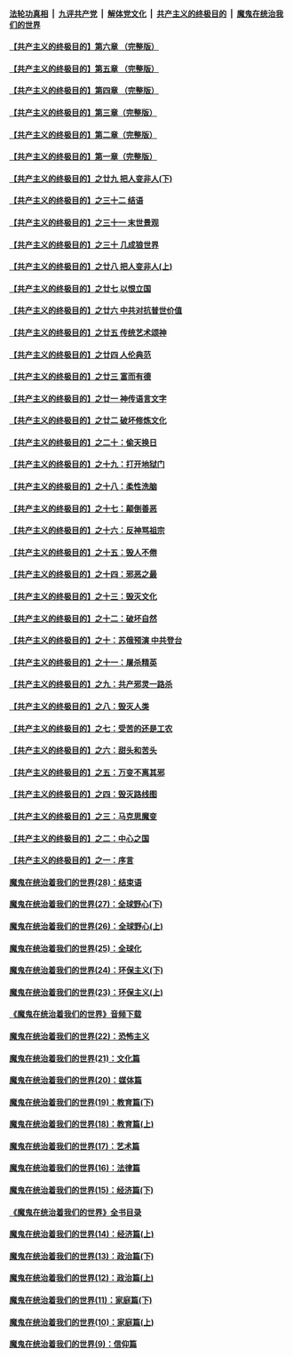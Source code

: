 

####  [法轮功真相](../../../../basic/blob/master/README.md?t=04191330) &nbsp;|&nbsp; [九评共产党](../../../../9ping.md/blob/master/README.md?t=04191330) &nbsp;|&nbsp; [解体党文化](../../../../jtdwh.md/blob/master/README.md?t=04191330)  &nbsp;|&nbsp; [共产主义的终极目的](../../../../gczydzjmd.md/blob/master/README.md?t=04191330) &nbsp;|&nbsp; [魔鬼在统治我们的世界](../../../../mgztzwmdsj.md/blob/master/README.md?t=04191330) 

#### [【共产主义的终极目的】第六章 （完整版）](../pages/nsc422/n11428913.md?t=04191330) 

#### [【共产主义的终极目的】第五章 （完整版）](../pages/nsc422/n11428912.md?t=04191330) 

#### [【共产主义的终极目的】第四章 （完整版）](../pages/nsc422/n11428907.md?t=04191330) 

#### [【共产主义的终极目的】第三章（完整版）](../pages/nsc422/n11428848.md?t=04191330) 

#### [【共产主义的终极目的】第二章（完整版）](../pages/nsc422/n11428831.md?t=04191330) 

#### [【共产主义的终极目的】第一章（完整版）](../pages/nsc422/n11417651.md?t=04191330) 

#### [【共产主义的终极目的】之廿九 把人变非人(下)](../pages/nsc422/n11344140.md?t=04191330) 

#### [【共产主义的终极目的】之三十二 结语](../pages/nsc422/n11360535.md?t=04191330) 

#### [【共产主义的终极目的】之三十一 末世景观](../pages/nsc422/n11351129.md?t=04191330) 

#### [【共产主义的终极目的】之三十 几成狼世界](../pages/nsc422/n11348280.md?t=04191330) 

#### [【共产主义的终极目的】之廿八 把人变非人(上)](../pages/nsc422/n11340492.md?t=04191330) 

#### [【共产主义的终极目的】之廿七 以恨立国](../pages/nsc422/n11336944.md?t=04191330) 

#### [【共产主义的终极目的】之廿六 中共对抗普世价值](../pages/nsc422/n11324785.md?t=04191330) 

#### [【共产主义的终极目的】之廿五 传统艺术颂神](../pages/nsc422/n11296396.md?t=04191330) 

#### [【共产主义的终极目的】之廿四 人伦典范](../pages/nsc422/n11296397.md?t=04191330) 

#### [【共产主义的终极目的】之廿三 富而有德](../pages/nsc422/n11283598.md?t=04191330) 

#### [【共产主义的终极目的】之廿一 神传语言文字](../pages/nsc422/n11263265.md?t=04191330) 

#### [【共产主义的终极目的】之廿二 破坏修炼文化](../pages/nsc422/n11245728.md?t=04191330) 

#### [【共产主义的终极目的】之二十：偷天换日](../pages/nsc422/n11238846.md?t=04191330) 

#### [【共产主义的终极目的】之十九：打开地狱门](../pages/nsc422/n11206376.md?t=04191330) 

#### [【共产主义的终极目的】之十八：柔性洗脑](../pages/nsc422/n11199994.md?t=04191330) 

#### [【共产主义的终极目的】之十七：颠倒善恶](../pages/nsc422/n11179782.md?t=04191330) 

#### [【共产主义的终极目的】之十六：反神骂祖宗](../pages/nsc422/n11166798.md?t=04191330) 

#### [【共产主义的终极目的】之十五：毁人不倦](../pages/nsc422/n11166792.md?t=04191330) 

#### [【共产主义的终极目的】之十四：邪恶之最](../pages/nsc422/n11150249.md?t=04191330) 

#### [【共产主义的终极目的】之十三：毁灭文化](../pages/nsc422/n11135227.md?t=04191330) 

#### [【共产主义的终极目的】之十二：破坏自然](../pages/nsc422/n11135214.md?t=04191330) 

#### [【共产主义的终极目的】之十：苏俄预演 中共登台](../pages/nsc422/n11118424.md?t=04191330) 

#### [【共产主义的终极目的】之十一：屠杀精英](../pages/nsc422/n11118442.md?t=04191330) 

#### [【共产主义的终极目的】之九：共产邪灵一路杀](../pages/nsc422/n11114139.md?t=04191330) 

#### [【共产主义的终极目的】之八：毁灭人类](../pages/nsc422/n11108503.md?t=04191330) 

#### [【共产主义的终极目的】之七：受苦的还是工农](../pages/nsc422/n11101809.md?t=04191330) 

#### [【共产主义的终极目的】之六：甜头和苦头](../pages/nsc422/n11096971.md?t=04191330) 

#### [【共产主义的终极目的】之五：万变不离其邪](../pages/nsc422/n11091285.md?t=04191330) 

#### [【共产主义的终极目的】之四：毁灭路线图](../pages/nsc422/n11086284.md?t=04191330) 

#### [【共产主义的终极目的】之三：马克思魔变](../pages/nsc422/n11061941.md?t=04191330) 

#### [【共产主义的终极目的】之二：中心之国](../pages/nsc422/n11047728.md?t=04191330) 

#### [【共产主义的终极目的】之一：序言](../pages/nsc422/n11086077.md?t=04191330) 

#### [魔鬼在统治着我们的世界(28)：结束语](../pages/nsc422/n10936246.md?t=04191330) 

#### [魔鬼在统治着我们的世界(27)：全球野心(下)](../pages/nsc422/n10928319.md?t=04191330) 

#### [魔鬼在统治着我们的世界(26)：全球野心(上)](../pages/nsc422/n10900318.md?t=04191330) 

#### [魔鬼在统治着我们的世界(25)：全球化](../pages/nsc422/n10788205.md?t=04191330) 

#### [魔鬼在统治着我们的世界(24)：环保主义(下)](../pages/nsc422/n10695307.md?t=04191330) 

#### [魔鬼在统治着我们的世界(23)：环保主义(上)](../pages/nsc422/n10688613.md?t=04191330) 

#### [《魔鬼在统治着我们的世界》音频下载](../pages/nsc422/n10635553.md?t=04191330) 

#### [魔鬼在统治着我们的世界(22)：恐怖主义](../pages/nsc422/n10614727.md?t=04191330) 

#### [魔鬼在统治着我们的世界(21)：文化篇](../pages/nsc422/n10597706.md?t=04191330) 

#### [魔鬼在统治着我们的世界(20)：媒体篇](../pages/nsc422/n10586579.md?t=04191330) 

#### [魔鬼在统治着我们的世界(19)：教育篇(下)](../pages/nsc422/n10564808.md?t=04191330) 

#### [魔鬼在统治着我们的世界(18)：教育篇(上)](../pages/nsc422/n10526970.md?t=04191330) 

#### [魔鬼在统治着我们的世界(17)：艺术篇](../pages/nsc422/n10499093.md?t=04191330) 

#### [魔鬼在统治着我们的世界(16)：法律篇](../pages/nsc422/n10485969.md?t=04191330) 

#### [魔鬼在统治着我们的世界(15)：经济篇(下)](../pages/nsc422/n10469975.md?t=04191330) 

#### [《魔鬼在统治着我们的世界》全书目录](../pages/nsc422/n10464261.md?t=04191330) 

#### [魔鬼在统治着我们的世界(14)：经济篇(上)](../pages/nsc422/n10457370.md?t=04191330) 

#### [魔鬼在统治着我们的世界(13)：政治篇(下)](../pages/nsc422/n10448270.md?t=04191330) 

#### [魔鬼在统治着我们的世界(12)：政治篇(上)](../pages/nsc422/n10444576.md?t=04191330) 

#### [魔鬼在统治着我们的世界(11)：家庭篇(下)](../pages/nsc422/n10440961.md?t=04191330) 

#### [魔鬼在统治着我们的世界(10)：家庭篇(上)](../pages/nsc422/n10435448.md?t=04191330) 

#### [魔鬼在统治着我们的世界(9)：信仰篇](../pages/nsc422/n10432159.md?t=04191330) 


